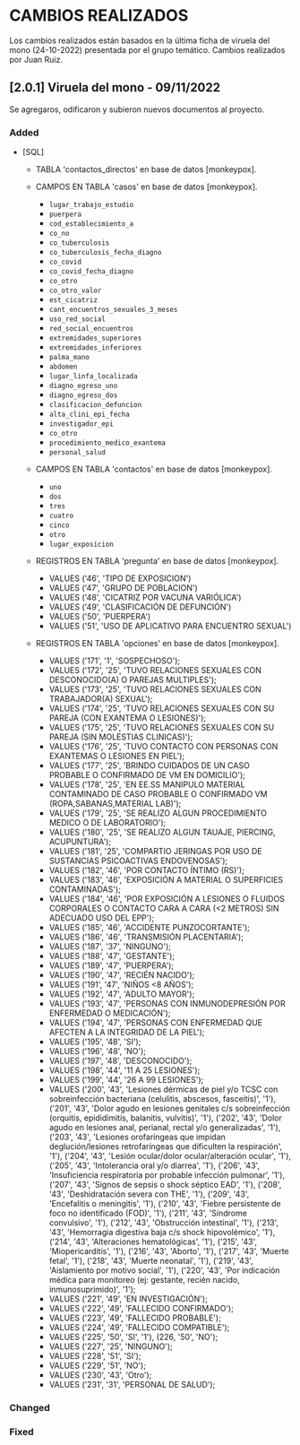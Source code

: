# CAMBIOS REALIZADOS
Los cambios realizados están basados en la última ficha de viruela del mono (24-10-2022) presentada por el grupo temático.
Cambios realizados por Juan Ruiz.

## [2.0.1] Viruela del mono - 09/11/2022
Se agregaros, odificaron y subieron nuevos documentos al proyecto.

### Added
- [SQL]
    *  TABLA 'contactos_directos' en base de datos [monkeypox].
    * CAMPOS EN TABLA 'casos' en base de datos [monkeypox].
        * `lugar_trabajo_estudio`
        * `puerpera`
        * `cod_establecimiento_a`
        * `co_no`
        * `co_tuberculosis`
        * `co_tuberculosis_fecha_diagno`
        * `co_covid`
        * `co_covid_fecha_diagno`
        * `co_otro`
        * `co_otro_valor`
        * `est_cicatriz`
        * `cant_encuentros_sexuales_3_meses`
        * `uso_red_social`
        * `red_social_encuentros`
        * `extremidades_superiores`
        * `extremidades_inferiores`
        * `palma_mano`
        * `abdomen`
        * `lugar_linfa_localizada`
        * `diagno_egreso_uno`
        * `diagno_egreso_dos`
        * `clasificacion_defuncion`
        * `alta_clini_epi_fecha`
        * `investigador_epi`
        * `co_otro`
        * `procedimiento_medico_exantema`
        * `personal_salud`

    * CAMPOS EN TABLA 'contactos' en base de datos [monkeypox].    
        * `uno`
        * `dos`
        * `tres`
        * `cuatro`
        * `cinco`
        * `otro`
        * `lugar_exposicion`

    * REGISTROS EN TABLA 'pregunta' en base de datos [monkeypox].
        * VALUES ('46', 'TIPO DE EXPOSICION')
        * VALUES ('47', 'GRUPO DE POBLACION')
        * VALUES ('48', 'CICATRIZ POR VACUNA VARIÓLICA')
        * VALUES ('49', 'CLASIFICACIÓN DE DEFUNCIÓN')
        * VALUES ('50', 'PUERPERA')
        * VALUES ('51', 'USO DE APLICATIVO PARA ENCUENTRO SEXUAL')

    * REGISTROS EN TABLA 'opciones' en base de datos [monkeypox].
        * VALUES ('171', '1', 'SOSPECHOSO');
        * VALUES ('172', '25', 'TUVO RELACIONES SEXUALES CON DESCONOCIDO(A) O PAREJAS MULTIPLES');
        * VALUES ('173', '25', 'TUVO RELACIONES SEXUALES CON TRABAJADOR(A) SEXUAL');
        * VALUES ('174', '25', 'TUVO RELACIONES SEXUALES CON SU PAREJA (CON EXANTEMA O LESIONES)');
        * VALUES ('175', '25', 'TUVO RELACIONES SEXUALES CON SU PAREJA (SIN MOLESTIAS CLINICAS)');
        * VALUES ('176', '25', 'TUVO CONTACTO CON PERSONAS CON EXANTEMAS O LESIONES EN PIEL');
        * VALUES ('177', '25', 'BRINDO CUIDADOS DE UN CASO PROBABLE O CONFIRMADO DE VM EN DOMICILIO');
        * VALUES ('178', '25', 'EN EE.SS MANIPULO MATERIAL CONTAMINADO DE CASO PROBABLE O CONFIRMADO VM (ROPA,SABANAS,MATERIAL LAB)');
        * VALUES ('179', '25', 'SE REALIZO ALGUN PROCEDIMIENTO MEDICO O DE LABORATORIO');
        * VALUES ('180', '25', 'SE REALIZO ALGUN TAUAJE, PIERCING, ACUPUNTURA');
        * VALUES ('181', '25', 'COMPARTIO JERINGAS POR USO DE SUSTANCIAS PSICOACTIVAS ENDOVENOSAS');
        * VALUES ('182', '46', 'POR CONTACTO ÍNTIMO (RS)');
        * VALUES ('183', '46', 'EXPOSICIÓN A MATERIAL O SUPERFICIES CONTAMINADAS');
        * VALUES ('184', '46', 'POR EXPOSICIÓN A LESIONES O FLUIDOS CORPORALES O CONTACTO CARA A CARA (<2 METROS) SIN ADECUADO USO DEL EPP');
        * VALUES ('185', '46', 'ACCIDENTE PUNZOCORTANTE');
        * VALUES ('186', '46', 'TRANSMISIÓN PLACENTARIA');
        * VALUES ('187', '37', 'NINGUNO');
        * VALUES ('188', '47', 'GESTANTE');
        * VALUES ('189', '47', 'PUERPERA');
        * VALUES ('190', '47', 'RECIÉN NACIDO');
        * VALUES ('191', '47', 'NIÑOS <8 AÑOS');
        * VALUES ('192', '47', 'ADULTO MAYOR');
        * VALUES ('193', '47', 'PERSONAS CON INMUNODEPRESIÓN POR ENFERMEDAD O MEDICACIÓN');
        * VALUES ('194', '47', 'PERSONAS CON ENFERMEDAD QUE AFECTEN A LA INTEGRIDAD DE LA PIEL');
        * VALUES ('195', '48', 'SI');
        * VALUES ('196', '48', 'NO');
        * VALUES ('197', '48', 'DESCONOCIDO');
        * VALUES ('198', '44', '11 A 25 LESIONES');
        * VALUES ('199', '44', '26 A 99 LESIONES');
        * VALUES ('200', '43', 'Lesiones dérmicas de piel y/o TCSC con sobreinfección bacteriana (celulitis, abscesos, fasceitis)', '1'), ('201', '43', 'Dolor agudo en lesiones genitales c/s sobreinfección (orquitis, epididimitis, balanitis, vulvitis)', '1'), ('202', '43', 'Dolor agudo en lesiones anal, perianal, rectal y/o generalizadas', '1'), ('203', '43', 'Lesiones orofaríngeas que impidan deglución/lesiones retrofaríngeas que dificulten la respiración', '1'), ('204', '43', 'Lesión ocular/dolor ocular/alteración ocular', '1'), ('205', '43', 'Intolerancia oral y/o diarrea', '1'), ('206', '43', 'Insuficiencia respiratoria por probable infección pulmonar', '1'), ('207', '43', 'Signos de sepsis o shock séptico EAD', '1'), ('208', '43', 'Deshidratación severa con THE', '1'), ('209', '43', 'Encefalitis o meningitis', '1'), ('210', '43', 'Fiebre persistente de foco no identificado (FOD)', '1'), ('211', '43', 'Síndrome convulsivo', '1'), ('212', '43', 'Obstrucción intestinal', '1'), ('213', '43', 'Hemorragia digestiva baja c/s shock hipovolémico', '1'), ('214', '43', 'Alteraciones hematológicas', '1'), ('215', '43', 'Miopericarditis', '1'), ('216', '43', 'Aborto', '1'), ('217', '43', 'Muerte fetal', '1'), ('218', '43', 'Muerte neonatal', '1'), ('219', '43', 'Aislamiento por motivo social', '1'), ('220', '43', 'Por indicación médica para monitoreo (ej: gestante, recién nacido, inmunosuprimido)', '1');
        * VALUES ('221', '49', 'EN INVESTIGACIÓN');
        * VALUES ('222', '49', 'FALLECIDO CONFIRMADO');
        * VALUES ('223', '49', 'FALLECIDO PROBABLE');
        * VALUES ('224', '49', 'FALLECIDO COMPATIBLE');
        * VALUES ('225', '50', 'SI', '1'), (226, '50', 'NO');
        * VALUES ('227', '25', 'NINGUNO');
        * VALUES ('228', '51', 'SI');
        * VALUES ('229', '51', 'NO');
        * VALUES ('230', '43', 'Otro');
        * VALUES ('231', '31', 'PERSONAL DE SALUD');

    

### Changed
### Fixed


